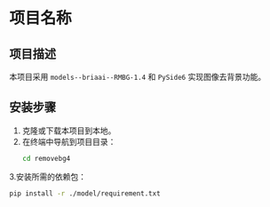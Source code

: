 # 项目名称

## 项目描述
本项目采用 `models--briaai--RMBG-1.4` 和 `PySide6` 实现图像去背景功能。

## 安装步骤
1. 克隆或下载本项目到本地。
2. 在终端中导航到项目目录：
   ```bash
   cd removebg4
3.安装所需的依赖包：
   ```bash
   pip install -r ./model/requirement.txt

